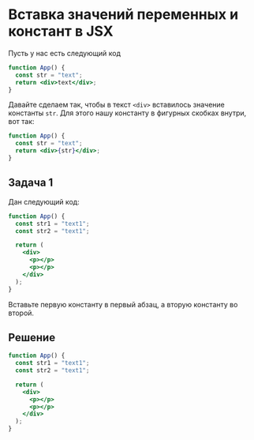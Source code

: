 # Вставка значений переменных и констант в JSX

Пусть у нас есть следующий код

```jsx
function App() {
  const str = "text";
  return <div>text</div>;
}
```

Давайте сделаем так, чтобы в текст `<div>` вставилось значение константы `str`. Для этого нашу константу в фигурных скобках внутри, вот так:

```jsx
function App() {
  const str = "text";
  return <div>{str}</div>;
}
```

## Задача 1

Дан следующий код:

```jsx
function App() {
  const str1 = "text1";
  const str2 = "text1";

  return (
    <div>
      <p></p>
      <p></p>
    </div>
  );
}
```

Вставьте первую константу в первый абзац, а вторую константу во второй.

## Решение

```jsx
function App() {
  const str1 = "text1";
  const str2 = "text1";

  return (
    <div>
      <p></p>
      <p></p>
    </div>
  );
}
```
